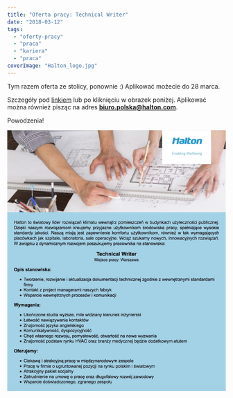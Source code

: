 ```yaml
---
title: "Oferta pracy: Technical Writer"
date: "2018-03-12"
tags:
  - "oferty-pracy"
  - "praca"
  - "kariera"
  - "praca"
coverImage: "Halton_logo.jpg"
---
```


Tym razem oferta ze stolicy, ponownie :) Aplikować możecie do 28 marca.

Szczegóły pod
[linkiem](https://www.pracuj.pl/praca/technical-writer-warszawa,oferta,5919938)
lub po kliknięciu w obrazek poniżej. Aplikować można również pisząc na
adres **[biuro.polska@halton.com](mailto:biuro.polska@halton.com)**.

Powodzenia!

[![](images/OfertaTechnicalWriterHalton.jpeg)](https://www.pracuj.pl/praca/technical-writer-warszawa,oferta,5919938)

